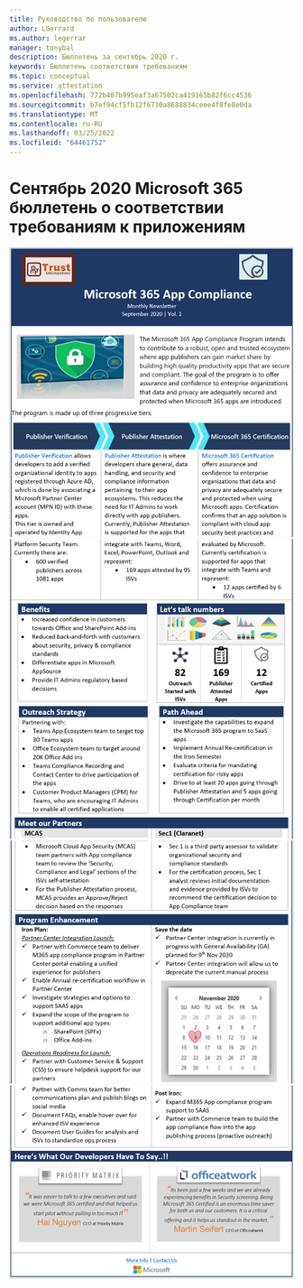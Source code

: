```yaml
---
title: Руководство по пользователю
author: LGerrard
ms.author: legerrar
manager: tonybal
description: Бюллетень за сентябрь 2020 г.
keywords: Бюллетень соответствия требованиям
ms.topic: conceptual
ms.service: attestation
ms.openlocfilehash: 772b407b995eaf3a67502ca419165b82f6cc4536
ms.sourcegitcommit: b7ef94cf5fb12f6730a8688834ceee4f8fe8e0da
ms.translationtype: MT
ms.contentlocale: ru-RU
ms.lasthandoff: 03/25/2022
ms.locfileid: "64461752"
---
```

# <a name="september-2020-microsoft-365-app-compliance-newsletter"></a>Сентябрь 2020 Microsoft 365 бюллетень о соответствии требованиям к приложениям


![Alt textAlt](../media/Sept_SS1.PNG)
![ textAlt](../media/Sept_SS2.PNG)
![ textAlt](../media/Sept_SS3.PNG)
![ textAlt textAlt](../media/Sept_SS4.PNG)
